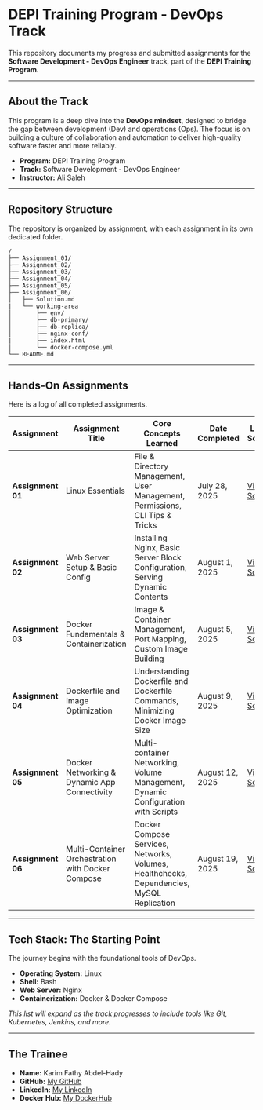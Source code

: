 # DEPI Training Program - DevOps Track

This repository documents my progress and submitted assignments for the **Software Development - DevOps Engineer** track, part of the **DEPI Training Program**.

-----

## About the Track

This program is a deep dive into the **DevOps mindset**, designed to bridge the gap between development (Dev) and operations (Ops). The focus is on building a culture of collaboration and automation to deliver high-quality software faster and more reliably.

  * **Program:** DEPI Training Program
  * **Track:** Software Development - DevOps Engineer
  * **Instructor:** Ali Saleh

-----

## Repository Structure

The repository is organized by assignment, with each assignment in its own dedicated folder.

```
/
├── Assignment_01/
├── Assignment_02/
├── Assignment_03/
├── Assignment_04/
├── Assignment_05/
├── Assignment_06/
│   ├── Solution.md
|   └── working-area  
│       ├── env/
│       ├── db-primary/
│       ├── db-replica/
│       ├── nginx-conf/
|       ├── index.html
│       └── docker-compose.yml
└── README.md
```

-----

## Hands-On Assignments

Here is a log of all completed assignments.

| Assignment        | Assignment Title                         | Core Concepts Learned                                                                 | Date Completed    | Link to Solution                                     |
| ----------------- | ---------------------------------------- | ------------------------------------------------------------------------------------- | ----------------- | ---------------------------------------------------- |
| **Assignment 01** | Linux Essentials                         | File & Directory Management, User Management, Permissions, CLI Tips & Tricks          | July 28, 2025     | [View Solution](./Assignment_01/Solution.md)         |
| **Assignment 02** | Web Server Setup & Basic Config        | Installing Nginx, Basic Server Block Configuration, Serving Dynamic Contents          | August 1, 2025    | [View Solution](./Assignment_02/Solution.md)         |
| **Assignment 03** | Docker Fundamentals & Containerization   | Image & Container Management, Port Mapping, Custom Image Building                     | August 5, 2025    | [View Solution](./Assignment_03/Solution.md)         |
| **Assignment 04** | Dockerfile and Image Optimization        | Understanding Dockerfile and Dockerfile Commands, Minimizing Docker Image Size        | August 9, 2025    | [View Solution](./Assignment_04/Solution.md)         |
| **Assignment 05** | Docker Networking & Dynamic App Connectivity | Multi-container Networking, Volume Management, Dynamic Configuration with Scripts     | August 12, 2025   | [View Solution](./Assignment_05/Solution.md)         |
| **Assignment 06** | Multi-Container Orchestration with Docker Compose | Docker Compose Services, Networks, Volumes, Healthchecks, Dependencies, MySQL Replication | August 19, 2025 | [View Solution](./Assignment_06/Solution.md) |

-----

## Tech Stack: The Starting Point

The journey begins with the foundational tools of DevOps.

  * **Operating System:** Linux
  * **Shell:** Bash
  * **Web Server:** Nginx
  * **Containerization:** Docker & Docker Compose

*This list will expand as the track progresses to include tools like Git, Kubernetes, Jenkins, and more.*

-----

## The Trainee

  * **Name:** Karim Fathy Abdel-Hady
  * **GitHub:** [My GitHub](https://github.com/k-fathi/)
  * **LinkedIn:** [My LinkedIn](https://www.linkedin.com/in/karim-fathy-2265b9361/)
  * **Docker Hub:** [My DockerHub](https://hub.docker.com/repositories/karimfathy1)